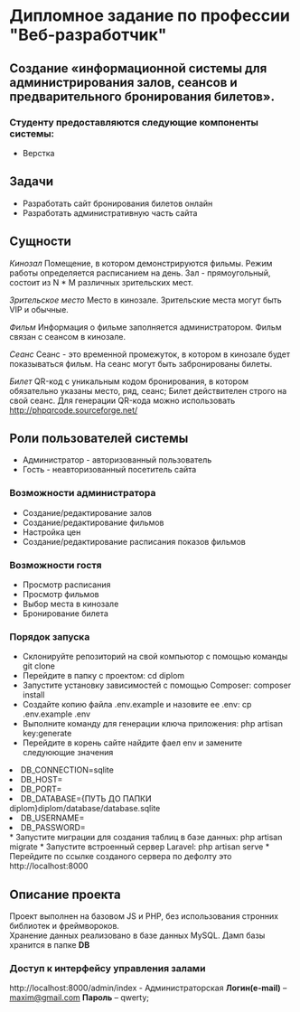 # Дипломное задание по профессии "Веб-разработчик"

## Создание «информационной системы для администрирования залов, сеансов и предварительного бронирования билетов».

### Студенту предоставляются следующие компоненты системы:
* Верстка

## Задачи
* Разработать сайт бронирования билетов онлайн
* Разработать административную часть сайта

## Сущности
*Кинозал*
Помещение, в котором демонстрируются фильмы. Режим работы определяется расписанием на день. Зал - прямоугольный, состоит из N * M различных зрительских мест.

*Зрительское место*
Место в кинозале. Зрительские места могут быть VIP и обычные. 

*Фильм*
Информация о фильме заполняется администратором. Фильм связан с сеансом в кинозале.

*Сеанс*
Сеанс - это временной промежуток, в котором в кинозале будет показываться фильм. На сеанс могут быть забронированы билеты.

*Билет*
QR-код c уникальным кодом бронирования, в котором обязательно указаны место, ряд, сеанс; Билет действителен строго на свой сеанс. Для генерации QR-кода можно использовать http://phpqrcode.sourceforge.net/

## Роли пользователей системы
* Администратор - авторизованный пользователь
* Гость - неавторизованный посетитель сайта

### Возможности администратора
* Создание/редактирование залов
* Создание/редактирование фильмов
* Настройка цен
* Создание/редактирование расписания показов фильмов

### Возможности гостя
* Просмотр расписания
* Просмотр фильмов
* Выбор места в кинозале
* Бронирование билета

### Порядок запуска
* Склонируйте репозиторий на свой компьютор с помощью команды git clone
* Перейдите в папку с проектом: cd diplom
* Запустите установку зависимостей с помощью Composer: composer install
* Создайте копию файла .env.example и назовите ее .env: cp .env.example .env
* Выполните команду для генерации ключа приложения: php artisan key:generate
* Перейдите в корень сайте найдите фаел env и замените следуюющие значения
<li>DB_CONNECTION=sqlite</li>
<li>DB_HOST=</li>
<li>DB_PORT=</li>
<li>DB_DATABASE={ПУТЬ ДО ПАПКИ diplom}diplom/database/database.sqlite</li>
<li>DB_USERNAME=</li>
<li>DB_PASSWORD=</li>
* Запустите миграции для создания таблиц в базе данных: php artisan migrate
* Запустите встроенный сервер Laravel: php artisan serve
* Перейдите по ссылке созданого сервера по дефолту это http://localhost:8000

## Описание проекта
Проект выполнен на базовом JS и PHP, без использования стронних библиотек и фреймвороков.  
Хранение данных реализовано в базе данных MySQL. Дамп базы хранится в папке **DB**

### Доступ к интерфейсу управления залами
http://localhost:8000/admin/index - Администраторская
**Логин(e-mail)** – maxim@gmail.com
**Пароль** – qwerty;  


